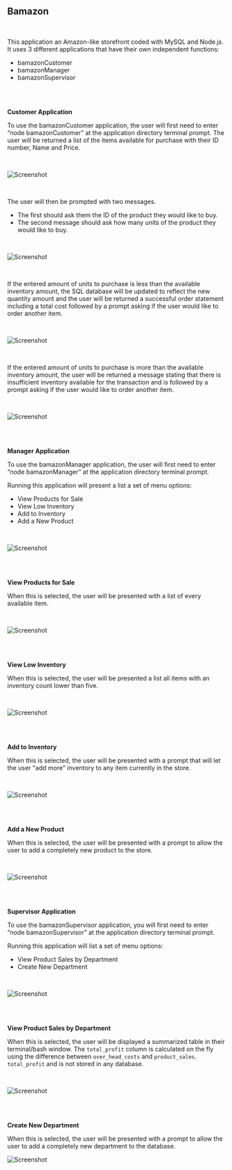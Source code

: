 ## Bamazon ##

<br />

This application an Amazon-like storefront coded with MySQL and Node.js.  It uses 3 different applications that have their own independent functions:


- bamazonCustomer
- bamazonManager
- bamazonSupervisor

<br />
<br />

**Customer Application**

To use the bamazonCustomer application, the user will first need to enter “node bamazonCustomer” at the application directory terminal prompt. The user will be returned a list of the items available for purchase with their ID number, Name and Price.

<br />

![Screenshot](/demo%20images/bamazonCustomer1.png)

<br />

The user will then be prompted with two messages.

- The first should ask them the ID of the product they would like to buy.
- The second message should ask how many units of the product they would like to buy.

<br />

![Screenshot](/demo%20images/bamazonCustomer2.png)

<br />

If the entered amount of units to purchase is less than the available inventory amount, the SQL database will be updated to reflect the new quantity amount and the user will be returned a successful order statement including a total cost followed by a prompt asking if the user would like to order another item.

<br />

![Screenshot](/demo%20images/bamazonCustomer3.png)

<br />

If the entered amount of units to purchase is more than the available inventory amount, the user will be returned a message stating that there is insufficient inventory available for the transaction and is followed by a prompt asking if the user would like to order another item.

<br />

![Screenshot](/demo%20images/bamazonCustomer4.png)

<br />
<br />

**Manager Application**

To use the bamazonManager application, the user will first need to enter “node bamazonManager” at the application directory terminal prompt.

Running this application will present a list a set of menu options:

- View Products for Sale
- View Low Inventory
- Add to Inventory
- Add a New Product

<br />

![Screenshot](/demo%20images/bamazonManager1.png)

<br />
<br />

**View Products for Sale**

When this is selected, the user will be presented with a list of every available item.

<br />

![Screenshot](/demo%20images/bamazonManager2.png)

<br />
<br />

**View Low Inventory**

When this is selected, the user will be presented a list all items with an inventory count lower than five.

<br />

![Screenshot](/demo%20images/bamazonManager3.png)

<br />
<br />

**Add to Inventory**

When this is selected, the user will be presented with a prompt that will let the user "add more" inventory to any item currently in the store.

<br />

![Screenshot](/demo%20images/bamazonManager4.png)

<br />
<br />

**Add a New Product**

When this is selected, the user will be presented with a prompt to allow the user to add a completely new product to the store.

<br />

![Screenshot](/demo%20images/bamazonManager5.png)

<br />
<br />

**Supervisor Application**

To use the bamazonSupervisor application, you will first need to enter “node bamazonSupervisor” at the application directory terminal prompt. 

Running this application will list a set of menu options:

- View Product Sales by Department
- Create New Department

<br />

![Screenshot](/demo%20images/bamazonSupervisor1.png)

<br />
<br />

**View Product Sales by Department**

When this is selected, the user will be displayed a summarized table in their terminal/bash window. The `total_profit` column is calculated on the fly using the difference between `over_head_costs` and `product_sales`. `total_profit` and is not stored in any database.

<br />

![Screenshot](/demo%20images/bamazonSupervisor2.png)

<br />
<br />

**Create New Department**

When this is selected, the user will be presented with a prompt to allow the user to add a completely new department to the database.

![Screenshot](/demo%20images/bamazonSupervisor3.png)










































